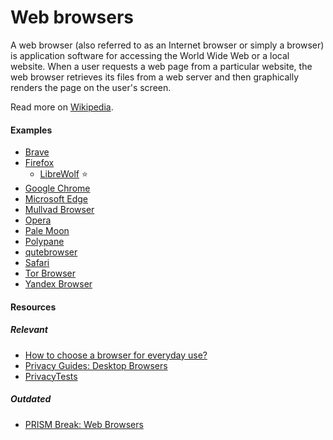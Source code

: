 # Web browsers

A web browser (also referred to as an Internet browser or simply a browser) is application software for accessing the World Wide Web or a local website. When a user requests a web page from a particular website, the web browser retrieves its files from a web server and then graphically renders the page on the user's screen.

Read more on [Wikipedia](https://en.wikipedia.org/wiki/Web_browser).

#### Examples
- [Brave](https://brave.com)
- [Firefox](https://www.mozilla.org/en-US/firefox/new)
    - [LibreWolf](https://librewolf.net) ⭐
- [Google Chrome](https://www.google.com/chrome)
- [Microsoft Edge](https://www.microsoft.com/en-us/edge)
- [Mullvad Browser](https://mullvad.net/en/browser)
- [Opera](https://www.opera.com/browsers/opera)
- [Pale Moon](https://www.palemoon.org)
- [Polypane](https://polypane.app)
- [qutebrowser](https://www.qutebrowser.org)
- [Safari](https://www.apple.com/safari)
- [Tor Browser](https://www.torproject.org)
- [Yandex Browser](https://browser.yandex.com)

#### Resources

##### Relevant
- [How to choose a browser for everyday use?](https://digdeeper.neocities.org/articles/browsers)
- [Privacy Guides: Desktop Browsers](https://www.privacyguides.org/desktop-browsers)
- [PrivacyTests](https://privacytests.org)

##### Outdated
- [PRISM Break: Web Browsers](https://prism-break.org/en/all/#web-browsers)
